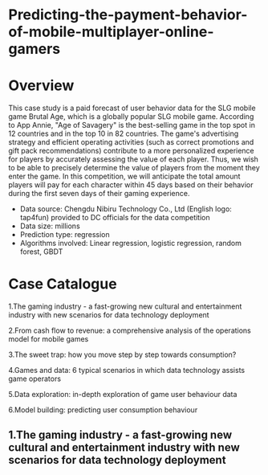 # Predicting-the-payment-behavior-of-mobile-multiplayer-online-gamers
# Overview
This case study is a paid forecast of user behavior data for the SLG mobile game Brutal Age, which is a globally popular SLG mobile game. According to App Annie, "Age of Savagery" is the best-selling game in the top spot in 12 countries and in the top 10 in 82 countries. The game's advertising strategy and efficient operating activities (such as correct promotions and gift pack recommendations) contribute to a more personalized experience for players by accurately assessing the value of each player. Thus, we wish to be able to precisely determine the value of players from the moment they enter the game. In this competition, we will anticipate the total amount players will pay for each character within 45 days based on their behavior during the first seven days of their gaming experience.

* Data source: Chengdu Nibiru Technology Co., Ltd (English logo: tap4fun) provided to DC officials for the data competition
* Data size: millions
* Prediction type: regression
* Algorithms involved: Linear regression, logistic regression, random forest, GBDT

# Case Catalogue
1.The gaming industry - a fast-growing new cultural and entertainment industry with new scenarios for data technology deployment

2.From cash flow to revenue: a comprehensive analysis of the operations model for mobile games

3.The sweet trap: how you move step by step towards consumption?

4.Games and data: 6 typical scenarios in which data technology assists game operators

5.Data exploration: in-depth exploration of game user behaviour data

6.Model building: predicting user consumption behaviour

## 1.The gaming industry - a fast-growing new cultural and entertainment industry with new scenarios for data technology deployment
